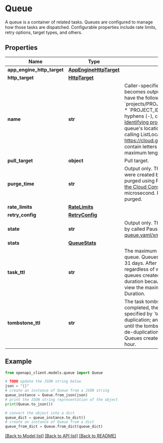 # Queue

A queue is a container of related tasks. Queues are configured to manage how those tasks are dispatched. Configurable properties include rate limits, retry options, target types, and others.

## Properties

Name | Type | Description | Notes
------------ | ------------- | ------------- | -------------
**app_engine_http_target** | [**AppEngineHttpTarget**](AppEngineHttpTarget.md) |  | [optional] 
**http_target** | [**HttpTarget**](HttpTarget.md) |  | [optional] 
**name** | **str** | Caller-specified and required in CreateQueue, after which it becomes output only. The queue name. The queue name must have the following format: &#x60;projects/PROJECT_ID/locations/LOCATION_ID/queues/QUEUE_ID&#x60; * &#x60;PROJECT_ID&#x60; can contain letters ([A-Za-z]), numbers ([0-9]), hyphens (-), colons (:), or periods (.). For more information, see [Identifying projects](https://cloud.google.com/resource-manager/docs/creating-managing-projects#identifying_projects) * &#x60;LOCATION_ID&#x60; is the canonical ID for the queue&#39;s location. The list of available locations can be obtained by calling ListLocations. For more information, see https://cloud.google.com/about/locations/. * &#x60;QUEUE_ID&#x60; can contain letters ([A-Za-z]), numbers ([0-9]), or hyphens (-). The maximum length is 100 characters. | [optional] 
**pull_target** | **object** | Pull target. | [optional] 
**purge_time** | **str** | Output only. The last time this queue was purged. All tasks that were created before this time were purged. A queue can be purged using PurgeQueue, the [App Engine Task Queue SDK, or the Cloud Console](https://cloud.google.com/appengine/docs/standard/python/taskqueue/push/deleting-tasks-and-queues#purging_all_tasks_from_a_queue). Purge time will be truncated to the nearest microsecond. Purge time will be unset if the queue has never been purged. | [optional] 
**rate_limits** | [**RateLimits**](RateLimits.md) |  | [optional] 
**retry_config** | [**RetryConfig**](RetryConfig.md) |  | [optional] 
**state** | **str** | Output only. The state of the queue. &#x60;state&#x60; can only be changed by called PauseQueue, ResumeQueue, or uploading [queue.yaml/xml](https://cloud.google.com/appengine/docs/python/config/queueref). UpdateQueue cannot be used to change &#x60;state&#x60;. | [optional] 
**stats** | [**QueueStats**](QueueStats.md) |  | [optional] 
**task_ttl** | **str** | The maximum amount of time that a task will be retained in this queue. Queues created by Cloud Tasks have a default &#x60;task_ttl&#x60; of 31 days. After a task has lived for &#x60;task_ttl&#x60;, the task will be deleted regardless of whether it was dispatched or not. The &#x60;task_ttl&#x60; for queues created via queue.yaml/xml is equal to the maximum duration because there is a [storage quota](https://cloud.google.com/appengine/quotas#Task_Queue) for these queues. To view the maximum valid duration, see the documentation for Duration. | [optional] 
**tombstone_ttl** | **str** | The task tombstone time to live (TTL). After a task is deleted or completed, the task&#39;s tombstone is retained for the length of time specified by &#x60;tombstone_ttl&#x60;. The tombstone is used by task de-duplication; another task with the same name can&#39;t be created until the tombstone has expired. For more information about task de-duplication, see the documentation for CreateTaskRequest. Queues created by Cloud Tasks have a default &#x60;tombstone_ttl&#x60; of 1 hour. | [optional] 

## Example

```python
from openapi_client.models.queue import Queue

# TODO update the JSON string below
json = "{}"
# create an instance of Queue from a JSON string
queue_instance = Queue.from_json(json)
# print the JSON string representation of the object
print(Queue.to_json())

# convert the object into a dict
queue_dict = queue_instance.to_dict()
# create an instance of Queue from a dict
queue_from_dict = Queue.from_dict(queue_dict)
```
[[Back to Model list]](../README.md#documentation-for-models) [[Back to API list]](../README.md#documentation-for-api-endpoints) [[Back to README]](../README.md)


